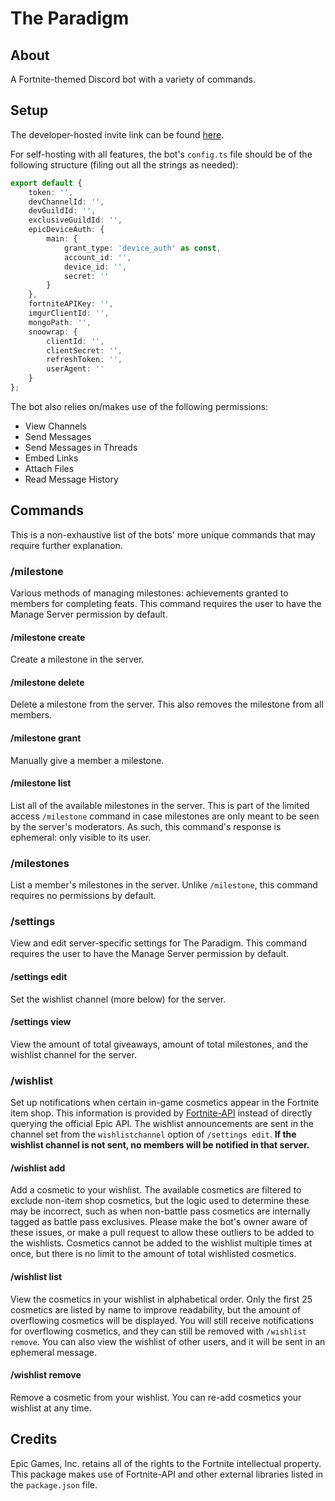 # The Paradigm

## About

A Fortnite-themed Discord bot with a variety of commands.

## Setup

The developer-hosted invite link can be found [here](https://discord.com/api/oauth2/authorize?client_id=710314063892054016&permissions=274878024704&scope=applications.commands%20bot).

For self-hosting with all features, the bot's `config.ts` file should be of the following structure (filing out all the strings as needed):

```ts
export default {
    token: '',
    devChannelId: '',
    devGuildId: '',
    exclusiveGuildId: '',
    epicDeviceAuth: {
        main: {
            grant_type: 'device_auth' as const,
            account_id: '',
            device_id: '',
            secret: ''
        }
    },
    fortniteAPIKey: '',
    imgurClientId: '',
    mongoPath: '',
    snoowrap: {
        clientId: '',
        clientSecret: '',
        refreshToken: '',
        userAgent: ''
    }
};
```

The bot also relies on/makes use of the following permissions:
* View Channels
* Send Messages
* Send Messages in Threads
* Embed Links
* Attach Files
* Read Message History

## Commands

This is a non-exhaustive list of the bots' more unique commands that may require further explanation.

### /milestone

Various methods of managing milestones: achievements granted to members for completing feats. This command requires the user to have the Manage Server permission by default.

#### /milestone create

Create a milestone in the server.

#### /milestone delete

Delete a milestone from the server. This also removes the milestone from all members.

#### /milestone grant

Manually give a member a milestone.

#### /milestone list

List all of the available milestones in the server. This is part of the limited access `/milestone` command in case milestones are only meant to be seen by the server's moderators. As such, this command's response is ephemeral: only visible to its user.

### /milestones

List a member's milestones in the server. Unlike `/milestone`, this command requires no permissions by default.

### /settings

View and edit server-specific settings for The Paradigm. This command requires the user to have the Manage Server permission by default.

#### /settings edit

Set the wishlist channel (more below) for the server.

#### /settings view

View the amount of total giveaways, amount of total milestones, and the wishlist channel for the server.

### /wishlist

Set up notifications when certain in-game cosmetics appear in the Fortnite item shop. This information is provided by [Fortnite-API](https://fortnite-api.com/) instead of directly querying the official Epic API. The wishlist announcements are sent in the channel set from the `wishlistchannel` option of `/settings edit`. **If the wishlist channel is not sent, no members will be notified in that server.**

#### /wishlist add

Add a cosmetic to your wishlist. The available cosmetics are filtered to exclude non-item shop cosmetics, but the logic used to determine these may be incorrect, such as when non-battle pass cosmetics are internally tagged as battle pass exclusives. Please make the bot's owner aware of these issues, or make a pull request to allow these outliers to be added to the wishlists. Cosmetics cannot be added to the wishlist multiple times at once, but there is no limit to the amount of total wishlisted cosmetics.

#### /wishlist list

View the cosmetics in your wishlist in alphabetical order. Only the first 25 cosmetics are listed by name to improve readability, but the amount of overflowing cosmetics will be displayed. You will still receive notifications for overflowing cosmetics, and they can still be removed with `/wishlist remove`. You can also view the wishlist of other users, and it will be sent in an ephemeral message.

#### /wishlist remove

Remove a cosmetic from your wishlist. You can re-add cosmetics your wishlist at any time.

## Credits

Epic Games, Inc. retains all of the rights to the Fortnite intellectual property. This package makes use of Fortnite-API and other external libraries listed in the `package.json` file.